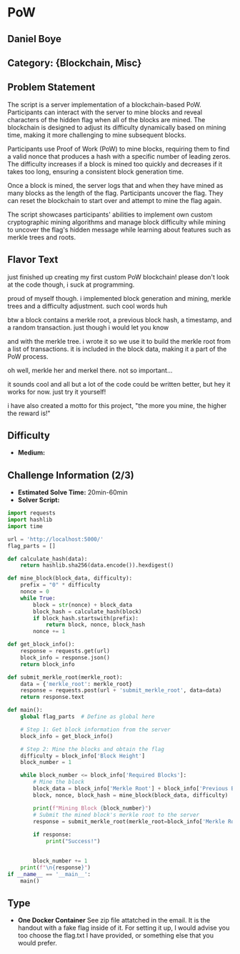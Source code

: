 # PoW

## Daniel Boye

## Category: {Blockchain, Misc}

## Problem Statement

The script is a server implementation of a blockchain-based PoW. Participants can interact with the server to mine blocks and reveal characters of the hidden flag when all of the blocks are mined. The blockchain is designed to adjust its difficulty dynamically based on mining time, making it more challenging to mine subsequent blocks.

Participants use Proof of Work (PoW) to mine blocks, requiring them to find a valid nonce that produces a hash with a specific number of leading zeros. The difficulty increases if a block is mined too quickly and decreases if it takes too long, ensuring a consistent block generation time.

Once a block is mined, the server logs that and when they have mined as many blocks as the length of the flag. Participants uncover the flag. They can reset the blockchain to start over and attempt to mine the flag again.

The script showcases participants' abilities to implement own custom cryptographic mining algorithms and manage block difficulty while mining to uncover the flag's hidden message while learning about features such as merkle trees and roots. 

## Flavor Text

just finished up creating my first custom PoW blockchain! please don't look at the code though, i suck at programming.

proud of myself though. i implemented block generation and mining, merkle trees and a difficulty adjustment. such cool words huh

btw a block contains a merkle root, a previous block hash, a timestamp, and a random transaction. just though i would let you know

and with the merkle tree. i wrote it so we use it to build the merkle root from a list of transactions. it is included in the block data, making it a part of the PoW process.

oh well, merkle her and merkel there. not so important...

it sounds cool and all but a lot of the code could be written better, but hey it works for now. just try it yourself!

i have also created a motto for this project, "the more you mine, the higher the reward is!"

## Difficulty

- **Medium:** 

## Challenge Information (2/3)

- **Estimated Solve Time:** 20min-60min
- **Solver Script:** 

```python
import requests
import hashlib
import time

url = 'http://localhost:5000/'
flag_parts = []

def calculate_hash(data):
    return hashlib.sha256(data.encode()).hexdigest()

def mine_block(block_data, difficulty):
    prefix = "0" * difficulty
    nonce = 0
    while True:
        block = str(nonce) + block_data
        block_hash = calculate_hash(block)
        if block_hash.startswith(prefix):
            return block, nonce, block_hash
        nonce += 1

def get_block_info():
    response = requests.get(url)
    block_info = response.json()
    return block_info

def submit_merkle_root(merkle_root):
    data = {'merkle_root': merkle_root}
    response = requests.post(url + 'submit_merkle_root', data=data)
    return response.text

def main():
    global flag_parts  # Define as global here

    # Step 1: Get block information from the server
    block_info = get_block_info()

    # Step 2: Mine the blocks and obtain the flag
    difficulty = block_info['Block Height']
    block_number = 1

    while block_number <= block_info['Required Blocks']:
        # Mine the block
        block_data = block_info['Merkle Root'] + block_info['Previous Block Hash'] + str(block_info['Timestamp']) + block_info['Random Transaction']
        block, nonce, block_hash = mine_block(block_data, difficulty)

        print(f"Mining Block {block_number}")
        # Submit the mined block's merkle root to the server
        response = submit_merkle_root(merkle_root=block_info['Merkle Root'])
        
        if response:
            print("Success!")
        

        block_number += 1
    print(f"\n{response}")
if __name__ == '__main__':
    main()
```

## Type

- **One Docker Container** See zip file attatched in the email. It is the handout with a fake flag inside of it. For setting it up, I would advise you too choose the flag.txt I have provided, or something else that you would prefer. 
